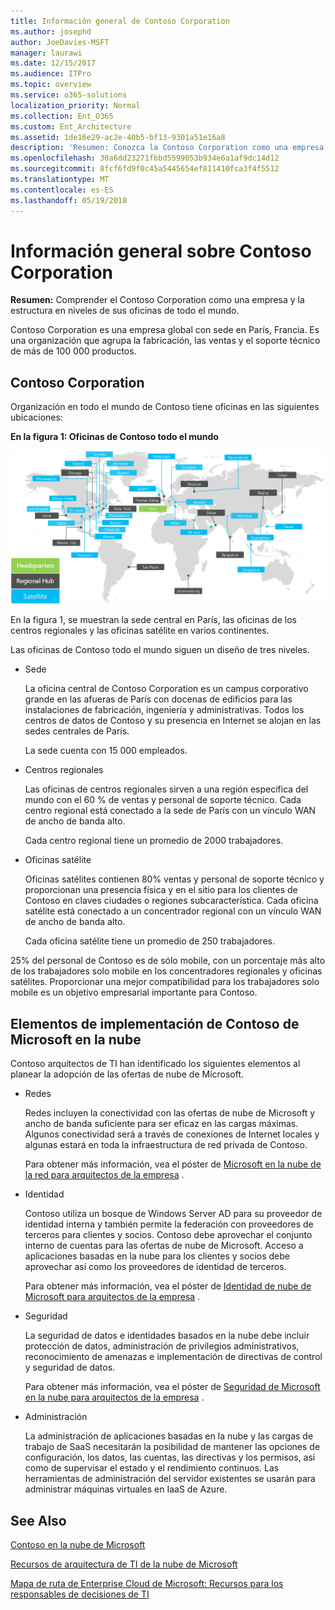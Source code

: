 ```yaml
---
title: Información general de Contoso Corporation
ms.author: josephd
author: JoeDavies-MSFT
manager: laurawi
ms.date: 12/15/2017
ms.audience: ITPro
ms.topic: overview
ms.service: o365-solutions
localization_priority: Normal
ms.collection: Ent_O365
ms.custom: Ent_Architecture
ms.assetid: 1de16e29-ac2e-40b5-bf13-9301a51e16a8
description: 'Resumen: Conozca la Contoso Corporation como una empresa y la estructura en niveles de sus oficinas de todo el mundo.'
ms.openlocfilehash: 30a6dd23271fbbd5599053b934e6a1af9dc14d12
ms.sourcegitcommit: 8fcf6fd9f0c45a5445654ef811410fca3f4f5512
ms.translationtype: MT
ms.contentlocale: es-ES
ms.lasthandoff: 05/19/2018
---
```

# <a name="overview-of-the-contoso-corporation"></a>Información general sobre Contoso Corporation

 **Resumen:** Comprender el Contoso Corporation como una empresa y la estructura en niveles de sus oficinas de todo el mundo.
  
Contoso Corporation es una empresa global con sede en París, Francia. Es una organización que agrupa la fabricación, las ventas y el soporte técnico de más de 100 000 productos.  
  
## <a name="the-contoso-corporation"></a>Contoso Corporation

Organización en todo el mundo de Contoso tiene oficinas en las siguientes ubicaciones:
  
**En la figura 1: Oficinas de Contoso todo el mundo**

![Oficinas de la empresa Contoso en todo el mundo](images/Contoso_Poster/Contoso_WW_Org.png)

  
En la figura 1, se muestran la sede central en París, las oficinas de los centros regionales y las oficinas satélite en varios continentes.
  
Las oficinas de Contoso todo el mundo siguen un diseño de tres niveles.
  
- Sede
    
    La oficina central de Contoso Corporation es un campus corporativo grande en las afueras de París con docenas de edificios para las instalaciones de fabricación, ingeniería y administrativas. Todos los centros de datos de Contoso y su presencia en Internet se alojan en las sedes centrales de París.
    
    La sede cuenta con 15 000 empleados.
    
- Centros regionales
    
    Las oficinas de centros regionales sirven a una región específica del mundo con el 60 % de ventas y personal de soporte técnico. Cada centro regional está conectado a la sede de París con un vínculo WAN de ancho de banda alto.  
    
    Cada centro regional tiene un promedio de 2000 trabajadores.
    
- Oficinas satélite
    
    Oficinas satélites contienen 80% ventas y personal de soporte técnico y proporcionan una presencia física y en el sitio para los clientes de Contoso en claves ciudades o regiones subcaracterística. Cada oficina satélite está conectado a un concentrador regional con un vínculo WAN de ancho de banda alto.
    
    Cada oficina satélite tiene un promedio de 250 trabajadores.
    
25% del personal de Contoso es de sólo mobile, con un porcentaje más alto de los trabajadores solo mobile en los concentradores regionales y oficinas satélites. Proporcionar una mejor compatibilidad para los trabajadores solo mobile es un objetivo empresarial importante para Contoso.
  
## <a name="elements-of-contosos-implementation-of-the-microsoft-cloud"></a>Elementos de implementación de Contoso de Microsoft en la nube

Contoso arquitectos de TI han identificado los siguientes elementos al planear la adopción de las ofertas de nube de Microsoft.
  
- Redes
    
    Redes incluyen la conectividad con las ofertas de nube de Microsoft y ancho de banda suficiente para ser eficaz en las cargas máximas. Algunos conectividad será a través de conexiones de Internet locales y algunas estará en toda la infraestructura de red privada de Contoso.
    
    Para obtener más información, vea el póster de [Microsoft en la nube de la red para arquitectos de la empresa](microsoft-cloud-networking-for-enterprise-architects.md) .
   
- Identidad
    
    Contoso utiliza un bosque de Windows Server AD para su proveedor de identidad interna y también permite la federación con proveedores de terceros para clientes y socios. Contoso debe aprovechar el conjunto interno de cuentas para las ofertas de nube de Microsoft. Acceso a aplicaciones basadas en la nube para los clientes y socios debe aprovechar así como los proveedores de identidad de terceros.
    
    Para obtener más información, vea el póster de [Identidad de nube de Microsoft para arquitectos de la empresa](microsoft-cloud-it-architecture-resources.md#identity) .
    
- Seguridad
    
    La seguridad de datos e identidades basados en la nube debe incluir protección de datos, administración de privilegios administrativos, reconocimiento de amenazas e implementación de directivas de control y seguridad de datos.
    
    Para obtener más información, vea el póster de [Seguridad de Microsoft en la nube para arquitectos de la empresa](http://aka.ms/cloudarchsecurity) .
    
- Administración
    
    La administración de aplicaciones basadas en la nube y las cargas de trabajo de SaaS necesitarán la posibilidad de mantener las opciones de configuración, los datos, las cuentas, las directivas y los permisos, así como de supervisar el estado y el rendimiento continuos. Las herramientas de administración del servidor existentes se usarán para administrar máquinas virtuales en IaaS de Azure.
    
## <a name="see-also"></a>See Also

[Contoso en la nube de Microsoft](contoso-in-the-microsoft-cloud.md)
  
[Recursos de arquitectura de TI de la nube de Microsoft](microsoft-cloud-it-architecture-resources.md)

[Mapa de ruta de Enterprise Cloud de Microsoft: Recursos para los responsables de decisiones de TI](https://sway.com/FJ2xsyWtkJc2taRD)
 


